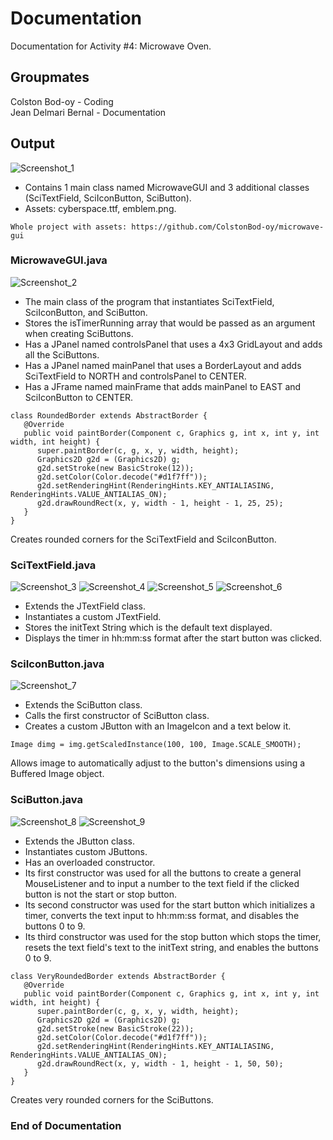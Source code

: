 # Documentation

Documentation for Activity #4: Microwave Oven.

## Groupmates

Colston Bod-oy - Coding  
Jean Delmari Bernal - Documentation

## Output

![Screenshot_1](https://user-images.githubusercontent.com/75562733/158831853-41eebf34-d7f0-4b57-b42a-7c3327fe1bad.png)

* Contains 1 main class named MicrowaveGUI and 3 additional classes (SciTextField, SciIconButton, SciButton).
* Assets: cyberspace.ttf, emblem.png.
```
Whole project with assets: https://github.com/ColstonBod-oy/microwave-gui
```

### MicrowaveGUI.java

![Screenshot_2](https://user-images.githubusercontent.com/75562733/158833048-72a86666-ea05-4ef7-8239-942540417886.png)

* The main class of the program that instantiates SciTextField, SciIconButton, and SciButton.
* Stores the isTimerRunning array that would be passed as an argument when creating SciButtons.
* Has a JPanel named controlsPanel that uses a 4x3 GridLayout and adds all the SciButtons.
* Has a JPanel named mainPanel that uses a BorderLayout and adds SciTextField to NORTH and controlsPanel to CENTER.
* Has a JFrame named mainFrame that adds mainPanel to EAST and SciIconButton to CENTER.
```
class RoundedBorder extends AbstractBorder {
   @Override
   public void paintBorder(Component c, Graphics g, int x, int y, int width, int height) {
      super.paintBorder(c, g, x, y, width, height);
      Graphics2D g2d = (Graphics2D) g;
      g2d.setStroke(new BasicStroke(12));
      g2d.setColor(Color.decode("#d1f7ff"));
      g2d.setRenderingHint(RenderingHints.KEY_ANTIALIASING, RenderingHints.VALUE_ANTIALIAS_ON);
      g2d.drawRoundRect(x, y, width - 1, height - 1, 25, 25);
   }
}
```
Creates rounded corners for the SciTextField and SciIconButton. 

### SciTextField.java

![Screenshot_3](https://user-images.githubusercontent.com/75562733/158834308-e4ea48d2-75fe-4b50-988b-5bb4a361e465.png)
![Screenshot_4](https://user-images.githubusercontent.com/75562733/158834325-7cad5d3f-7a16-4095-912f-236c38b5f3bb.png)
![Screenshot_5](https://user-images.githubusercontent.com/75562733/158834331-5fe293d8-7e18-4663-a472-839467bd5fa9.png)
![Screenshot_6](https://user-images.githubusercontent.com/75562733/158834337-83ed265f-281d-473d-b29a-1ce5da366d41.png)

* Extends the JTextField class.
* Instantiates a custom JTextField.
* Stores the initText String which is the default text displayed.
* Displays the timer in hh:mm:ss format after the start button was clicked. 

### SciIconButton.java

![Screenshot_7](https://user-images.githubusercontent.com/75562733/158836327-eeba064a-0bd8-451d-8f9d-e833311867fc.png)

* Extends the SciButton class.
* Calls the first constructor of SciButton class.
* Creates a custom JButton with an ImageIcon and a text below it.
```
Image dimg = img.getScaledInstance(100, 100, Image.SCALE_SMOOTH);
```
Allows image to automatically adjust to the button's dimensions using a Buffered Image object.

### SciButton.java

![Screenshot_8](https://user-images.githubusercontent.com/75562733/158838459-de32da45-e8d2-449f-b942-2dc36c1bea7a.png)
![Screenshot_9](https://user-images.githubusercontent.com/75562733/158838478-155f8576-8ed2-497d-82a5-cd95dd68ca86.png)

* Extends the JButton class.
* Instantiates custom JButtons.
* Has an overloaded constructor.
* Its first constructor was used for all the buttons to create a general MouseListener and to input a number to the text field if the clicked button is not the start or stop button.
* Its second constructor was used for the start button which initializes a timer, converts the text input to hh:mm:ss format, and disables the buttons 0 to 9.
* Its third constructor was used for the stop button which stops the timer, resets the text field's text to the initText string, and enables the buttons 0 to 9.
```
class VeryRoundedBorder extends AbstractBorder {
   @Override
   public void paintBorder(Component c, Graphics g, int x, int y, int width, int height) {
      super.paintBorder(c, g, x, y, width, height);
      Graphics2D g2d = (Graphics2D) g;
      g2d.setStroke(new BasicStroke(22));
      g2d.setColor(Color.decode("#d1f7ff"));
      g2d.setRenderingHint(RenderingHints.KEY_ANTIALIASING, RenderingHints.VALUE_ANTIALIAS_ON);
      g2d.drawRoundRect(x, y, width - 1, height - 1, 50, 50);
   }
}
```
Creates very rounded corners for the SciButtons.

### End of Documentation
